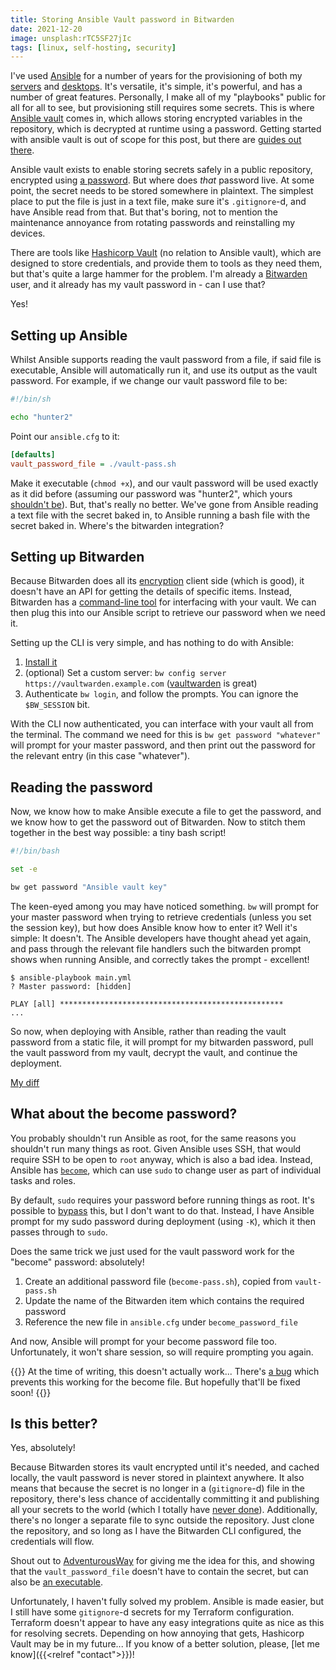 ```yaml
---
title: Storing Ansible Vault password in Bitwarden
date: 2021-12-20
image: unsplash:rTC5SF27jIc
tags: [linux, self-hosting, security]
---
```


I've used [Ansible](https://docs.ansible.com/ansible/latest/index.html) for a number of years for the provisioning of both my [servers](https://github.com/RealOrangeOne/infrastructure) and [desktops](https://github.com/realorangeone/dotfiles). It's versatile, it's simple, it's powerful, and has a number of great features. Personally, I make all of my "playbooks" public for all for all to see, but provisioning still requires some secrets. This is where [Ansible vault](https://docs.ansible.com/ansible/latest/user_guide/vault.html) comes in, which allows storing encrypted variables in the repository, which is decrypted at runtime using a password. Getting started with ansible vault is out of scope for this post, but there are [guides out there](https://blog.ktz.me/secret-management-with-docker-compose-and-ansible/).

Ansible vault exists to enable storing secrets safely in a public repository, encrypted using [a password](https://docs.ansible.com/ansible/latest/user_guide/vault.html#storing-and-accessing-vault-passwords). But where does _that_ password live. At some point, the secret needs to be stored somewhere in plaintext. The simplest place to put the file is just in a text file, make sure it's `.gitignore`-d, and have Ansible read from that. But that's boring, not to mention the maintenance annoyance from rotating passwords and reinstalling my devices.

There are tools like [Hashicorp Vault](https://www.hashicorp.com/products/vault) (no relation to Ansible vault), which are designed to store credentials, and provide them to tools as they need them, but that's quite a large hammer for the problem. I'm already a [Bitwarden](https://bitwarden.com/) user, and it already has my vault password in - can I use that?

Yes!

## Setting up Ansible

Whilst Ansible supports reading the vault password from a file, if said file is executable, Ansible will automatically run it, and use its output as the vault password. For example, if we change our vault password file to be:

```bash
#!/bin/sh

echo "hunter2"
```
Point our `ansible.cfg` to it:

```ini
[defaults]
vault_password_file = ./vault-pass.sh
```

Make it executable (`chmod +x`), and our vault password will be used exactly as it did before (assuming our password was "hunter2", which yours [shouldn't be](https://knowyourmeme.com/memes/hunter2)). But, that's really no better. We've gone from Ansible reading a text file with the secret baked in, to Ansible running a bash file with the secret baked in. Where's the bitwarden integration?

## Setting up Bitwarden

Because Bitwarden does all its [encryption](https://bitwarden.com/images/resources/security-white-paper-download.pdf) client side (which is good), it doesn't have an API for getting the details of specific items. Instead, Bitwarden has a [command-line tool](https://bitwarden.com/help/article/cli/) for interfacing with your vault. We can then plug this into our Ansible script to retrieve our password when we need it.

Setting up the CLI is very simple, and has nothing to do with Ansible:

1. [Install it](https://bitwarden.com/help/article/cli/#download-and-install)
2. (optional) Set a custom server: `bw config server https://vaultwarden.example.com` ([vaultwarden](https://github.com/dani-garcia/vaultwarden) is great)
3. Authenticate `bw login`, and follow the prompts. You can ignore the `$BW_SESSION` bit.

With the CLI now authenticated, you can interface with your vault all from the terminal. The command we need for this is `bw get password "whatever"` will prompt for your master password, and then print out the password for the relevant entry (in this case "whatever").

## Reading the password

Now, we know how to make Ansible execute a file to get the password, and we know how to get the password out of Bitwarden. Now to stitch them together in the best way possible: a tiny bash script!

```bash
#!/bin/bash

set -e

bw get password "Ansible vault key"
```

The keen-eyed among you may have noticed something. `bw` will prompt for your master password when trying to retrieve credentials (unless you set the session key), but how does Ansible know how to enter it? Well it's simple: It doesn't. The Ansible developers have thought ahead yet again, and pass through the relevant file handlers such the bitwarden prompt shows when running Ansible, and correctly takes the prompt - excellent!

```
$ ansible-playbook main.yml
? Master password: [hidden]

PLAY [all] **************************************************
...
```

So now, when deploying with Ansible, rather than reading the vault password from a static file, it will prompt for my bitwarden password, pull the vault password from my vault, decrypt the vault, and continue the deployment.

[My diff](https://github.com/RealOrangeOne/infrastructure/commit/9e473265a530807a5123c3f7f3d99736aca2e35a)

## What about the become password?

You probably shouldn't run Ansible as root, for the same reasons you shouldn't run many things as root. Given Ansible uses SSH, that would require SSH to be open to `root` anyway, which is also a bad idea. Instead, Ansible has [`become`](https://docs.ansible.com/ansible/latest/user_guide/become.html), which can use `sudo` to change user as part of individual tasks and roles.

By default, `sudo` requires your password before running things as root. It's possible to [bypass](https://linuxhandbook.com/sudo-without-password/) this, but I don't want to do that. Instead, I have Ansible prompt for my sudo password during deployment (using `-K`), which it then passes through to `sudo`.

Does the same trick we just used for the vault password work for the "become" password: absolutely!

1. Create an additional password file (`become-pass.sh`), copied from `vault-pass.sh`
2. Update the name of the Bitwarden item which contains the required password
3. Reference the new file in `ansible.cfg` under `become_password_file`

And now, Ansible will prompt for your become password file too. Unfortunately, it won't share session, so will require prompting you again.

{{<block note>}}
At the time of writing, this doesn't actually work... There's [a bug](https://github.com/ansible/ansible/issues/76530) which prevents this working for the become file. But hopefully that'll be fixed soon!
{{</block>}}

## Is this better?

Yes, absolutely!

Because Bitwarden stores its vault encrypted until it's needed, and cached locally, the vault password is never stored in plaintext anywhere. It also means that because the secret is no longer in a (`gitignore`-d) file in the repository, there's less chance of accidentally committing it and publishing all your secrets to the world (which I totally have [never done](https://github.com/RealOrangeOne/infrastructure/commit/7eaf608e3cfa363e426d101385c18be1c583eab5)). Additionally, there's no longer a separate file to sync outside the repository. Just clone the repository, and so long as I have the Bitwarden CLI configured, the credentials will flow.

Shout out to [AdventurousWay](https://www.adventurousway.com/) for giving me the idea for this, and showing that the `vault_password_file` doesn't have to contain the secret, but can also be [an executable](https://github.com/adventurousway/infrastructure/blob/main/vault_password_file.sh).

Unfortunately, I haven't fully solved my problem. Ansible is made easier, but I still have some `gitignore`-d secrets for my Terraform configuration. Terraform doesn't appear to have any easy integrations quite as nice as this for resolving secrets. Depending on how annoying that gets, Hashicorp Vault may be in my future... If you know of a better solution, please, [let me know]({{<relref "contact">}})!

